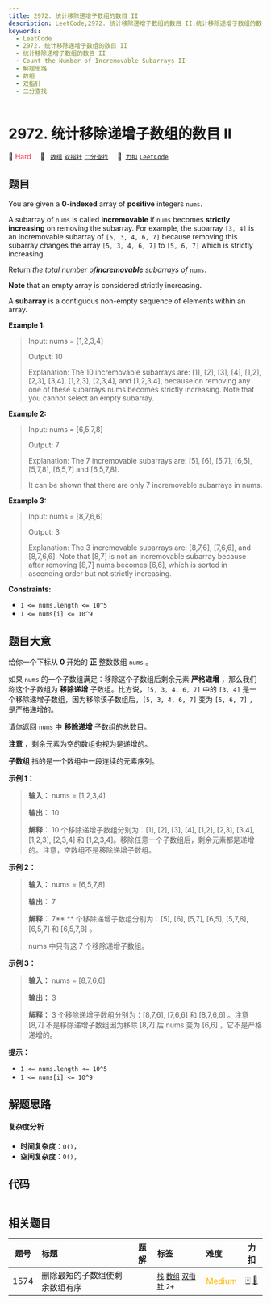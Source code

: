 ```yaml
---
title: 2972. 统计移除递增子数组的数目 II
description: LeetCode,2972. 统计移除递增子数组的数目 II,统计移除递增子数组的数目 II,Count the Number of Incremovable Subarrays II,解题思路,数组,双指针,二分查找
keywords:
  - LeetCode
  - 2972. 统计移除递增子数组的数目 II
  - 统计移除递增子数组的数目 II
  - Count the Number of Incremovable Subarrays II
  - 解题思路
  - 数组
  - 双指针
  - 二分查找
---
```


# 2972. 统计移除递增子数组的数目 II

🔴 <font color=#ff334b>Hard</font>&emsp; 🔖&ensp; [`数组`](/tag/array.md) [`双指针`](/tag/two-pointers.md) [`二分查找`](/tag/binary-search.md)&emsp; 🔗&ensp;[`力扣`](https://leetcode.cn/problems/count-the-number-of-incremovable-subarrays-ii) [`LeetCode`](https://leetcode.com/problems/count-the-number-of-incremovable-subarrays-ii)

## 题目

You are given a **0-indexed** array of **positive** integers `nums`.

A subarray of `nums` is called **incremovable** if `nums` becomes **strictly
increasing** on removing the subarray. For example, the subarray `[3, 4]` is
an incremovable subarray of `[5, 3, 4, 6, 7]` because removing this subarray
changes the array `[5, 3, 4, 6, 7]` to `[5, 6, 7]` which is strictly
increasing.

Return _the total number of**incremovable** subarrays of_ `nums`.

**Note** that an empty array is considered strictly increasing.

A **subarray** is a contiguous non-empty sequence of elements within an array.



**Example 1:**

> Input: nums = [1,2,3,4]
> 
> Output: 10
> 
> Explanation: The 10 incremovable subarrays are: [1], [2], [3], [4], [1,2], [2,3], [3,4], [1,2,3], [2,3,4], and [1,2,3,4], because on removing any one of these subarrays nums becomes strictly increasing. Note that you cannot select an empty subarray.

**Example 2:**

> Input: nums = [6,5,7,8]
> 
> Output: 7
> 
> Explanation: The 7 incremovable subarrays are: [5], [6], [5,7], [6,5], [5,7,8], [6,5,7] and [6,5,7,8].
> 
> It can be shown that there are only 7 incremovable subarrays in nums.

**Example 3:**

> Input: nums = [8,7,6,6]
> 
> Output: 3
> 
> Explanation: The 3 incremovable subarrays are: [8,7,6], [7,6,6], and [8,7,6,6]. Note that [8,7] is not an incremovable subarray because after removing [8,7] nums becomes [6,6], which is sorted in ascending order but not strictly increasing.

**Constraints:**

  * `1 <= nums.length <= 10^5`
  * `1 <= nums[i] <= 10^9`


## 题目大意

给你一个下标从 **0**  开始的 **正**  整数数组 `nums` 。

如果 `nums` 的一个子数组满足：移除这个子数组后剩余元素 **严格递增**  ，那么我们称这个子数组为 **移除递增**  子数组。比方说，`[5,
3, 4, 6, 7]` 中的 `[3, 4]` 是一个移除递增子数组，因为移除该子数组后，`[5, 3, 4, 6, 7]` 变为 `[5, 6, 7]`
，是严格递增的。

请你返回 `nums` 中 **移除递增**  子数组的总数目。

**注意**  ，剩余元素为空的数组也视为是递增的。

**子数组** 指的是一个数组中一段连续的元素序列。



**示例 1：**

> 
> 
> 
> 
> 
> **输入：** nums = [1,2,3,4]
> 
> **输出：** 10
> 
> **解释：** 10 个移除递增子数组分别为：[1], [2], [3], [4], [1,2], [2,3], [3,4], [1,2,3], [2,3,4] 和 [1,2,3,4]。移除任意一个子数组后，剩余元素都是递增的。注意，空数组不是移除递增子数组。
> 
> 

**示例 2：**

> 
> 
> 
> 
> 
> **输入：** nums = [6,5,7,8]
> 
> **输出：** 7
> 
> **解释：** 7** ** 个移除递增子数组分别为：[5], [6], [5,7], [6,5], [5,7,8], [6,5,7] 和 [6,5,7,8] 。
> 
> nums 中只有这 7 个移除递增子数组。
> 
> 

**示例 3：**

> 
> 
> 
> 
> 
> **输入：** nums = [8,7,6,6]
> 
> **输出：** 3
> 
> **解释：** 3 个移除递增子数组分别为：[8,7,6], [7,6,6] 和 [8,7,6,6] 。注意 [8,7] 不是移除递增子数组因为移除 [8,7] 后 nums 变为 [6,6] ，它不是严格递增的。
> 
> 



**提示：**

  * `1 <= nums.length <= 10^5`
  * `1 <= nums[i] <= 10^9`


## 解题思路

#### 复杂度分析

- **时间复杂度**：`O()`，
- **空间复杂度**：`O()`，

## 代码

```javascript

```

## 相关题目

<!-- prettier-ignore -->
| 题号 | 标题 | 题解 | 标签 | 难度 | 力扣 |
| :------: | :------ | :------: | :------ | :------ | :------: |
| 1574 | 删除最短的子数组使剩余数组有序 |  |  [`栈`](/tag/stack.md) [`数组`](/tag/array.md) [`双指针`](/tag/two-pointers.md) `2+` | <font color=#ffb800>Medium</font> | [🀄️](https://leetcode.cn/problems/shortest-subarray-to-be-removed-to-make-array-sorted) [🔗](https://leetcode.com/problems/shortest-subarray-to-be-removed-to-make-array-sorted) |